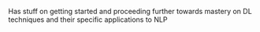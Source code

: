 Has stuff on getting started and proceeding further towards mastery on DL techniques and their specific applications to NLP